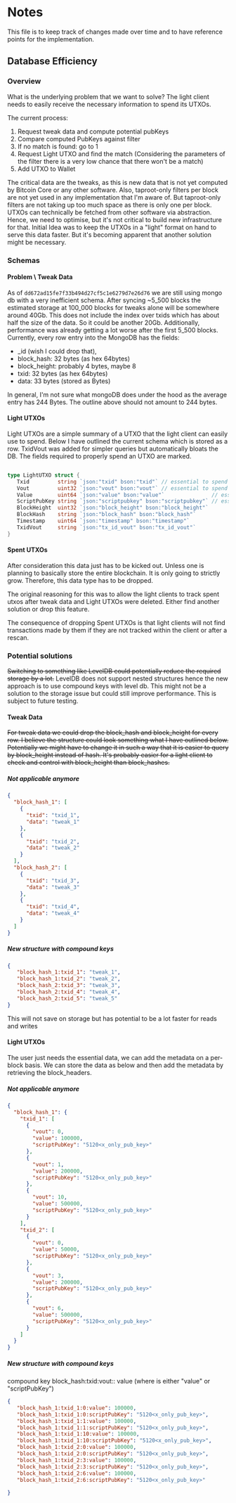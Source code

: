 # Notes

This file is to keep track of changes made over time and to have reference points for the implementation.

## Database Efficiency

### Overview

What is the underlying problem that we want to solve?
The light client needs to easily receive the necessary information to spend its UTXOs.

The current process:

1. Request tweak data and compute potential pubKeys
2. Compare computed PubKeys against filter
3. If no match is found: go to 1
4. Request Light UTXO and find the match (Considering the parameters of the filter there is a very low chance that there
   won't be a match)
5. Add UTXO to Wallet

The critical data are the tweaks, as this is new data that is not yet computed by Bitcoin Core or any other software.
Also, taproot-only filters per block are not yet used in any implementation that I'm aware of.
But taproot-only filters are not taking up too much space as there is only one per block.   
UTXOs can technically be fetched from other software via abstraction.
Hence, we need to optimise, but it's not critical to build new infrastructure for that.
Initial Idea was to keep the UTXOs in a "light" format on hand to serve this data faster.
But it's becoming apparent that another solution might be necessary.

### Schemas

#### Problem \ Tweak Data

As of `dd672ad15fe7f33b494d27cf5c1e6279d7e26d76` we are still using mongo db with a very inefficient schema.
After syncing ~5_500 blocks the estimated storage at 100_000 blocks for tweaks alone will be somewhere around 40Gb.
This does not include the index over txids which has about half the size of the data. So it could be another 20Gb.
Additionally, performance was already getting a lot worse after the first 5_500 blocks.
Currently, every row entry into the MongoDB has the fields:

- _id (wish I could drop that),
- block_hash: 32 bytes (as hex 64bytes)
- block_height: probably 4 bytes, maybe 8
- txid: 32 bytes (as hex 64bytes)
- data: 33 bytes (stored as Bytes)

In general, I'm not sure what mongoDB does under the hood as the average entry has 244 Bytes.
The outline above should not amount to 244 bytes.

#### Light UTXOs

Light UTXOs are a simple summary of a UTXO that the light client can easily use to spend.
Below I have outlined the current schema which is stored as a row.
TxidVout was added for simpler queries but automatically bloats the DB.
The fields required to properly spend an UTXO are marked.

```go

type LightUTXO struct {
   Txid         string `json:"txid" bson:"txid"` // essential to spend
   Vout         uint32 `json:"vout" bson:"vout"` // essential to spend
   Value        uint64 `json:"value" bson:"value"`               // essential to spend
   ScriptPubKey string `json:"scriptpubkey" bson:"scriptpubkey"` // essential to spend
   BlockHeight  uint32 `json:"block_height" bson:"block_height"`
   BlockHash    string `json:"block_hash" bson:"block_hash"`
   Timestamp    uint64 `json:"timestamp" bson:"timestamp"`
   TxidVout     string `json:"tx_id_vout" bson:"tx_id_vout"`
}

```

#### Spent UTXOs

After consideration this data just has to be kicked out.
Unless one is planning to basically store the entire blockchain.
It is only going to strictly grow. Therefore, this data type has to be dropped.

The original reasoning for this was to allow the light clients to track spent utxos
after tweak data and Light UTXOs were deleted. Either find another solution or drop this feature.

The consequence of dropping Spent UTXOs is that light clients will not find transactions made by them
if they are not tracked within the client or after a rescan.

### Potential solutions

~~Switching to something like LevelDB could potentially reduce the required storage by a lot.~~
LevelDB does not support nested structures hence the new approach is to use compound keys with level db. 
This might not be a solution to the storage issue but could still improve performance. This is subject to future testing.

#### Tweak Data

~~For tweak data we could drop the block_hash and block_height for every row.
I believe the structure could look something what I have outlined below.
Potentially we might have to change it in such a way that it is easier to query by block_height instead of hash.
It's probably easier for a light client to check and control with block_height than block_hashes.~~

##### Not applicable anymore
```json
{
  "block_hash_1": [
    {
      "txid": "txid_1",
      "data": "tweak_1"
    },
    {
      "txid": "txid_2",
      "data": "tweak_2"
    }
  ],
  "block_hash_2": [
    {
      "txid": "txid_3",
      "data": "tweak_3"
    },
    {
      "txid": "txid_4",
      "data": "tweak_4"
    }
  ]
}
```

##### New structure with compound keys

```json
{
   "block_hash_1:txid_1": "tweak_1",
   "block_hash_1:txid_2": "tweak_2",
   "block_hash_2:txid_3": "tweak_3",
   "block_hash_2:txid_4": "tweak_4",
   "block_hash_2:txid_5": "tweak_5"
}
```
This will not save on storage but has potential to be a lot faster for reads and writes
#### Light UTXOs

The user just needs the essential data, we can add the metadata on a per-block basis.
We can store the data as below and then add the metadata by retrieving the block_headers.

##### Not applicable anymore

```json
{
  "block_hash_1": {
    "txid_1": [
      {
        "vout": 0,
        "value": 100000,
        "scriptPubKey": "5120<x_only_pub_key>"
      },
      {
        "vout": 1,
        "value": 200000,
        "scriptPubKey": "5120<x_only_pub_key>"
      },
      {
        "vout": 10,
        "value": 500000,
        "scriptPubKey": "5120<x_only_pub_key>"
      }
    ],
    "txid_2": [
      {
        "vout": 0,
        "value": 50000,
        "scriptPubKey": "5120<x_only_pub_key>"
      },
      {
        "vout": 3,
        "value": 200000,
        "scriptPubKey": "5120<x_only_pub_key>"
      },
      {
        "vout": 6,
        "value": 500000,
        "scriptPubKey": "5120<x_only_pub_key>"
      }
    ]
  }
}
```
##### New structure with compound keys

compound key block_hash:txid:vout:<key>: value (where <key> is either "value" or "scriptPubKey")
```json
{
   "block_hash_1:txid_1:0:value": 100000,
   "block_hash_1:txid_1:0:scriptPubKey": "5120<x_only_pub_key>",
   "block_hash_1:txid_1:1:value": 100000,
   "block_hash_1:txid_1:1:scriptPubKey": "5120<x_only_pub_key>",
   "block_hash_1:txid_1:10:value": 100000,
   "block_hash_1:txid_1:10:scriptPubKey": "5120<x_only_pub_key>",
   "block_hash_1:txid_2:0:value": 100000,
   "block_hash_1:txid_2:0:scriptPubKey": "5120<x_only_pub_key>",
   "block_hash_1:txid_2:3:value": 100000,
   "block_hash_1:txid_2:3:scriptPubKey": "5120<x_only_pub_key>",
   "block_hash_1:txid_2:6:value": 100000,
   "block_hash_1:txid_2:6:scriptPubKey": "5120<x_only_pub_key>"
   
}
```